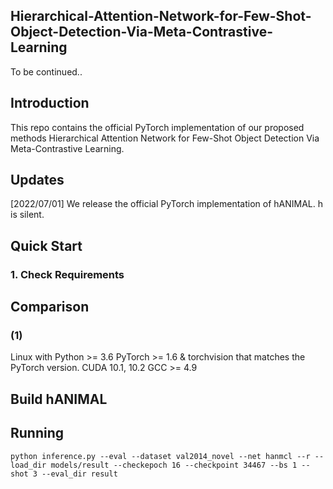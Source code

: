 ## Hierarchical-Attention-Network-for-Few-Shot-Object-Detection-Via-Meta-Contrastive-Learning

To be continued..

## Introduction
This repo contains the official PyTorch implementation of our proposed methods Hierarchical Attention Network for Few-Shot Object Detection Via Meta-Contrastive Learning.

## Updates
[2022/07/01] We release the official PyTorch implementation of hANIMAL. h is silent.

## Quick Start
### 1. Check Requirements

## Comparison
### (1)
Linux with Python >= 3.6
PyTorch >= 1.6 & torchvision that matches the PyTorch version.
CUDA 10.1, 10.2
GCC >= 4.9

## Build hANIMAL


## Running
<pre><code>python inference.py --eval --dataset val2014_novel --net hanmcl --r --load_dir models/result --checkepoch 16 --checkpoint 34467 --bs 1 --shot 3 --eval_dir result</code></pre>
> 
